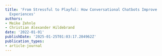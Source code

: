 ```yaml
---
title: 'From Stressful to Playful: How Conversational Chatbots Improve Financial Planning
  Experiences'
authors:
- Meike Zehnle
- Christian Alexander Hildebrand
date: '2022-01-01'
publishDate: '2025-01-25T01:03:17.204962Z'
publication_types:
- article-journal
---
```

